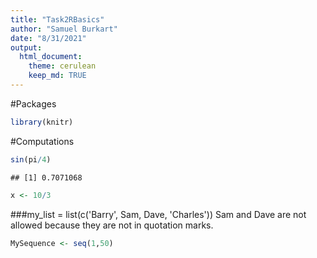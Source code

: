 ```yaml
---
title: "Task2RBasics"
author: "Samuel Burkart"
date: "8/31/2021"
output:
  html_document:
    theme: cerulean
    keep_md: TRUE
---
```

#Packages

```r
library(knitr)
```

#Computations

```r
sin(pi/4)
```

```
## [1] 0.7071068
```


```r
x <- 10/3
```
###my_list = list(c('Barry', Sam, Dave, 'Charles')) Sam and Dave are not allowed because they are not in quotation marks. 


```r
MySequence <- seq(1,50)
```

